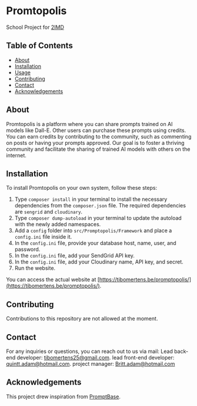 # Promtopolis

School Project for [2IMD](https://www.thomasmore.be/en/ba-xd)

## Table of Contents

- [About](#about)
- [Installation](#installation)
- [Usage](#usage)
- [Contributing](#contributing)
- [Contact](#contact)
- [Acknowledgements](#acknowledgements)

## About

Promtopolis is a platform where you can share prompts trained on AI models like Dall-E. Other users can purchase these prompts using credits. You can earn credits by contributing to the community, such as commenting on posts or having your prompts approved. Our goal is to foster a thriving community and facilitate the sharing of trained AI models with others on the internet.

## Installation

To install Promtopolis on your own system, follow these steps:

1. Type `composer install` in your terminal to install the necessary dependencies from the `composer.json` file. The required dependencies are `sengrid` and `cloudinary`.
2. Type `composer dump-autoload` in your terminal to update the autoload with the newly added namespaces.
3. Add a `config` folder into `src/Promptopolis/Framework` and place a `config.ini` file inside it.
4. In the `config.ini` file, provide your database host, name, user, and password.
5. In the `config.ini` file, add your SendGrid API key.
6. In the `config.ini` file, add your Cloudinary name, API key, and secret.
7. Run the website.

You can access the actual website at [https://tibomertens.be/promptopolis/](https://tibomertens.be/promptopolis/).

## Contributing

Contributions to this repository are not allowed at the moment.

## Contact

For any inquiries or questions, you can reach out to us via mail:
Lead back-end developer: <tibomertens25@gmail.com>.
lead front-end developer: <quintt.adam@hotmail.com>.
project manager: <Britt.adam@hotmail.com>

## Acknowledgements

This project drew inspiration from [PromptBase](https://promptbase.com).
